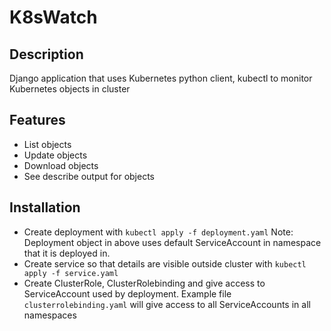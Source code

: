 # K8sWatch
## Description
Django application that uses Kubernetes python client, kubectl to monitor Kubernetes objects in cluster
## Features
- List objects
- Update objects
- Download objects
- See describe output for objects
## Installation
- Create deployment with ```kubectl apply -f deployment.yaml```
Note: Deployment object in above uses default ServiceAccount in namespace that it is deployed in.
- Create service so that details are visible outside cluster with ```kubectl apply -f service.yaml```
- Create ClusterRole, ClusterRolebinding and give access to ServiceAccount used by deployment. Example file ```clusterrolebinding.yaml``` will give access to all ServiceAccounts in all namespaces


